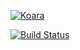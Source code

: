 [![Koara](http://www.koara.io/logo.png)](http://www.koara.io)

[![Build Status](https://img.shields.io/travis/koara/koara-js.svg)](https://travis-ci.org/koara/koara-js)